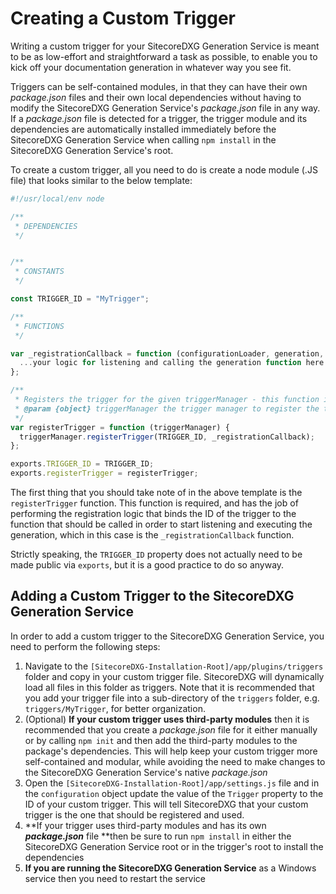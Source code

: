 # Creating a Custom Trigger

Writing a custom trigger for your SitecoreDXG Generation Service is meant to be as low-effort and straightforward a task as possible, to enable you to kick off your documentation generation in whatever way you see fit.

Triggers can be self-contained modules, in that they can have their own _package.json_ files and their own local dependencies without having to modify the SitecoreDXG Generation Service's _package.json_ file in any way. If a _package.json_ file is detected for a trigger, the trigger module and its dependencies are automatically installed immediately before the SitecoreDXG Generation Service when calling `npm install` in the SitecoreDXG Generation Service's root.

To create a custom trigger, all you need to do is create a node module \(.JS file\) that looks similar to the below template:

```js
#!/usr/local/env node

/**
 * DEPENDENCIES
 */


/**
 * CONSTANTS
 */

const TRIGGER_ID = "MyTrigger";

/**
 * FUNCTIONS
 */

var _registrationCallback = function (configurationLoader, generation, logger) {
  ...your logic for listening and calling the generation function here...
};

/**
 * Registers the trigger for the given triggerManager - this function is required on all trigger modules
 * @param {object} triggerManager the trigger manager to register the trigger for
 */
var registerTrigger = function (triggerManager) {
  triggerManager.registerTrigger(TRIGGER_ID, _registrationCallback);
};

exports.TRIGGER_ID = TRIGGER_ID;
exports.registerTrigger = registerTrigger;
```

The first thing that you should take note of in the above template is the `registerTrigger` function. This function is required, and has the job of performing the registration logic that binds the ID of the trigger to the function that should be called in order to start listening and executing the generation, which in this case is the `_registrationCallback` function.

Strictly speaking, the `TRIGGER_ID` property does not actually need to be made public via `exports`, but it is a good practice to do so anyway.

## Adding a Custom Trigger to the SitecoreDXG Generation Service

In order to add a custom trigger to the SitecoreDXG Generation Service, you need to perform the following steps:

1. Navigate to the `[SitecoreDXG-Installation-Root]/app/plugins/triggers` folder and copy in your custom trigger file. SitecoreDXG will dynamically load all files in this folder as triggers. Note that it is recommended that you add your trigger file into a sub-directory of the `triggers` folder, e.g. `triggers/MyTrigger`, for better organization. 
2. \(Optional\) **If your custom trigger uses third-party modules** then it is recommended that you create a _package.json_ file for it either manually or by calling `npm init` and then add the third-party modules to the package's dependencies. This will help keep your custom trigger more self-contained and modular, while avoiding the need to make changes to the SitecoreDXG Generation Service's native _package.json_
3. Open the `[SitecoreDXG-Installation-Root]/app/settings.js` file and in the `configuration` object update the value of the `Trigger` property to the ID of your custom trigger. This will tell SitecoreDXG that your custom trigger is the one that should be registered and used. 
4. **If your trigger uses third-party modules and has its own **_**package.json**_** file **then be sure to run `npm install` in either the SitecoreDXG Generation Service root or in the trigger's root to install the dependencies
5. **If you are running the SitecoreDXG Generation Service** as a Windows service then you need to restart the service



